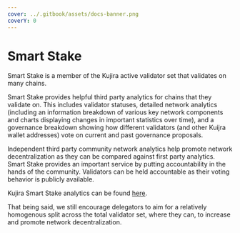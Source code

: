 ```yaml
---
cover: ../.gitbook/assets/docs-banner.png
coverY: 0
---
```


# Smart Stake

Smart Stake is a member of the Kujira active validator set that validates on many chains.

Smart Stake provides helpful third party analytics for chains that they validate on. This includes validator statuses, detailed network analytics (including an information breakdown of various key network components and charts displaying changes in important statistics over time), and a governance breakdown showing how different validators (and other Kuijra wallet addresses) vote on current and past governance proposals.&#x20;

Independent third party community network analytics help promote network decentralization as they can be compared against first party analytics. Smart Stake provides an important service by putting accountability in the hands of the community. Validators can be held accountable as their voting behavior is publicly available.

Kujira Smart Stake analytics can be found [here](https://kujira.smartstake.io/).

That being said, we still encourage delegators to aim for a relatively homogenous split across the total validator set, where they can, to increase and promote network decentralization. &#x20;
